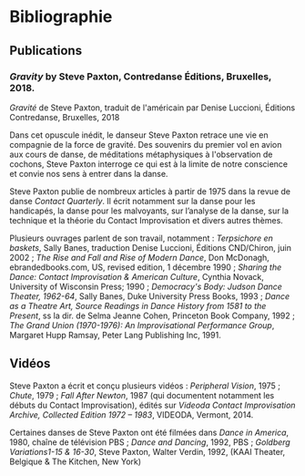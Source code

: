 # Bibliographie

## Publications

### *Gravity* by Steve Paxton, Contredanse Éditions, Bruxelles, 2018.

*Gravité* de Steve Paxton, traduit de l'américain par Denise Luccioni, 
Éditions Contredanse, Bruxelles, 2018

Dans cet opuscule inédit, le danseur Steve Paxton retrace une vie en compagnie de la force de gravité. 
Des souvenirs du premier vol en avion aux cours de danse, de méditations métaphysiques 
à l'observation de cochons, Steve Paxton interroge ce qui est à la limite de notre conscience
et convie nos sens à entrer dans la danse.  

Steve Paxton publie de nombreux articles à partir de 1975 dans la revue de danse *Contact Quarterly*. Il écrit notamment sur la danse pour les handicapés, la danse pour les malvoyants, sur l’analyse de la danse, sur la technique et la théorie du Contact Improvisation et divers autres thèmes. 

Plusieurs ouvrages parlent de son travail, notamment : *Terpsichore en baskets*, Sally Banes, traduction Denise Luccioni, Éditions CND/Chiron, juin 2002 ; *The Rise and Fall and Rise of Modern Dance*, Don McDonagh, ebrandedbooks.com, US, revised edition, 1 décembre 1990 ; *Sharing the Dance: Contact Improvisation & American Culture*, Cynthia Novack, University of Wisconsin Press; 1990 ; *Democracy's Body: Judson Dance Theater, 1962-64*, Sally Banes, Duke University Press Books, 1993 ; *Dance as a Theatre Art, Source Readings in Dance History from 1581 to the Present*, ss la dir. de Selma Jeanne Cohen, Princeton Book Company, 1992 ; *The Grand Union (1970-1976): An Improvisational Performance Group*, Margaret Hupp Ramsay, Peter Lang Publishing Inc, 1991.

## Vidéos

Steve Paxton a écrit et conçu plusieurs vidéos : *Peripheral Vision*, 1975 ; *Chute*, 1979 ; *Fall After Newton*, 1987 (qui documentent notamment les débuts du Contact Improvisation), édités sur *Videoda Contact Improvisation Archive, Collected Edition 1972 – 1983*, VIDEODA, Vermont, 2014.

Certaines danses de Steve Paxton ont été filmées dans *Dance in America*, 1980, chaîne de télévision PBS ; *Dance and Dancing*, 1992, PBS ; *Goldberg Variations1-15 & 16-30*, Steve Paxton, Walter Verdin, 1992, (KAAI Theater, Belgique & The Kitchen, New York)
